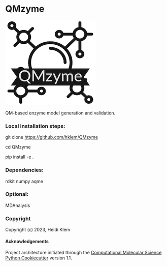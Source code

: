 QMzyme
==============================
[//]: # (Badges)
<!--- [![GitHub Actions Build Status](https://github.com/hklem/QMzyme/workflows/CI/badge.svg)](https://github.com/hklem/QMzyme/actions?query=workflow%3ACI) 
[![codecov](https://codecov.io/gh/hklem/QMzyme/branch/main/graph/badge.svg)](https://codecov.io/gh/hklem/QMzyme/branch/main)

<img src="docs/_static/logo.png" alt="alt text" width="200" /> --->
![](docs/_static/logo.png)

QM-based enzyme model generation and validation.

### Local installation steps:

git clone https://github.com/hklem/QMzyme

cd QMzyme

pip install -e . 

### Dependencies:

rdkit
numpy
aqme

### Optional:
MDAnalysis

### Copyright
Copyright (c) 2023, Heidi Klem


#### Acknowledgements
 
Project architecture initiated through the 
[Computational Molecular Science Python Cookiecutter](https://github.com/molssi/cookiecutter-cms) version 1.1.
